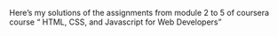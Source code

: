 Here’s my solutions of the assignments from module 2 to 5 of coursera course “ HTML, CSS, and Javascript for Web Developers”
